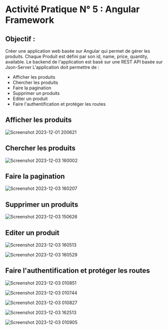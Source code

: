# Activité Pratique N° 5 : Angular Framework


## Objectif :
Créer une application web basée sur Angular qui permet de gérer les produits. Chaque Produit est défini par son id, name, price, quantity, available. Le backend de l'application est basé sur une REST API basée sur Json-Server L'application doit permettre de :

- Afficher les produits
- Chercher les produits
- Faire la pagination
- Supprimer un produits
- Editer un produit
- Faire l'authentification et protéger les routes

## Afficher les produits
![Screenshot 2023-12-01 200621](https://github.com/Sohaib-jalil/Activit-Pratique-N-5-Angular-Framework/assets/92445933/b64b4901-e0fe-4f01-84b6-343bede910d1)

## Chercher les produits
![Screenshot 2023-12-03 160002](https://github.com/Sohaib-jalil/Activit-Pratique-N-5-Angular-Framework/assets/92445933/12fda7fc-4568-40eb-812f-cd4541ab42e4)

## Faire la pagination
![Screenshot 2023-12-03 160207](https://github.com/Sohaib-jalil/Activit-Pratique-N-5-Angular-Framework/assets/92445933/0bf36177-4969-4db5-8687-213a5db3eb02)

## Supprimer un produits
![Screenshot 2023-12-03 150626](https://github.com/Sohaib-jalil/Activit-Pratique-N-5-Angular-Framework/assets/92445933/824c4566-1059-441e-befe-9cfa1c525126)

## Editer un produit
![Screenshot 2023-12-03 160513](https://github.com/Sohaib-jalil/Activit-Pratique-N-5-Angular-Framework/assets/92445933/3fd06a80-9abf-45cb-8fe3-663205368e36)

![Screenshot 2023-12-03 160529](https://github.com/Sohaib-jalil/Activit-Pratique-N-5-Angular-Framework/assets/92445933/ad2b8c43-d1b6-4b36-a38c-5d27b2b75086)

## Faire l'authentification et protéger les routes
![Screenshot 2023-12-03 010851](https://github.com/Sohaib-jalil/Activit-Pratique-N-5-Angular-Framework/assets/92445933/6c255849-aff4-4c22-8588-baf6ecadfe68)

![Screenshot 2023-12-03 010744](https://github.com/Sohaib-jalil/Activit-Pratique-N-5-Angular-Framework/assets/92445933/8115002d-6dd6-4dff-b2b9-d57a3d7a0bbc)

![Screenshot 2023-12-03 010827](https://github.com/Sohaib-jalil/Activit-Pratique-N-5-Angular-Framework/assets/92445933/91309fc2-3c13-48c5-b66f-3bdb9946e9bc)

![Screenshot 2023-12-03 162513](https://github.com/Sohaib-jalil/Activit-Pratique-N-5-Angular-Framework/assets/92445933/dabeea97-5dfe-40bf-a95d-455202192897)

![Screenshot 2023-12-03 010905](https://github.com/Sohaib-jalil/Activit-Pratique-N-5-Angular-Framework/assets/92445933/5ed290c1-8bf0-41e2-925c-6a3dd6b4b1a0)

